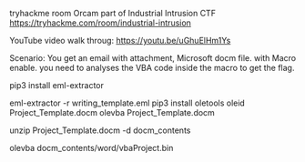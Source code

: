 tryhackme room Orcam part of Industrial Intrusion CTF https://tryhackme.com/room/industrial-intrusion

YouTube video walk throug: https://youtu.be/uGhuElHm1Ys

Scenario: You get an email with attachment, Microsoft docm file. with Macro enable. you need to analyses the VBA code inside the macro to get the flag.

pip3 install eml-extractor

eml-extractor -r writing_template.eml
pip3 install oletools
oleid  Project_Template.docm
olevba Project_Template.docm

unzip Project_Template.docm -d docm_contents

olevba docm_contents/word/vbaProject.bin
